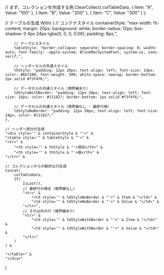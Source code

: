 // まず、コレクションを作成する例
ClearCollect(
    colTableData,
    {
        Item: "A",
        Value: "100"
    },
    {
        Item: "B",
        Value: "200"
    },
    {
        Item: "C",
        Value: "300"
    }
);

// テーブルの生成
With(
    {
        // コンテナスタイル
        containerStyle: "max-width: fit-content; margin: 20px; background: white; border-radius: 12px; box-shadow: 0 4px 24px rgba(0, 0, 0, 0.06); padding: 8px;",
        
        // テーブルスタイル
        tableStyle: "border-collapse: separate; border-spacing: 0; width: auto; font-family: -apple-system, BlinkMacSystemFont, system-ui, sans-serif;",
        
        // ヘッダーセルの共通スタイル
        thStyle: "padding: 12px 20px; text-align: left; font-size: 14px; color: #6b7280; font-weight: 500; white-space: nowrap; border-bottom: 2px solid #f3f4f6;",
        
        // データセルの共通スタイル（境界線あり）
        tdStyleWithBorder: "padding: 12px 20px; text-align: left; font-size: 14px; color: #111827; border-bottom: 1px solid #f3f4f6;",
        
        // データセルの共通スタイル（境界線なし - 最終行用）
        tdStyleNoBorder: "padding: 12px 20px; text-align: left; font-size: 14px; color: #111827;"
    },
    
    // ヘッダー部分の生成
    "<div style='" & containerStyle & "'>" &
    "<table style='" & tableStyle & "'>" &
    "<tr>" &
        "<th style='" & thStyle & "'>項目</th>" &
        "<th style='" & thStyle & "'>値</th>" &
    "</tr>" &
    
    // コレクションからの動的な行生成
    Concat(
        colTableData,
        If(
            IsLast(),
            // 最終行の場合（境界線なし）
            "<tr>" &
                "<td style='" & tdStyleNoBorder & "'>" & Item & "</td>" &
                "<td style='" & tdStyleNoBorder & "'>" & Value & "</td>" &
            "</tr>",
            // それ以外の行（境界線あり）
            "<tr>" &
                "<td style='" & tdStyleWithBorder & "'>" & Item & "</td>" &
                "<td style='" & tdStyleWithBorder & "'>" & Value & "</td>" &
            "</tr>"
        )
    ) &
    
    "</table>" &
    "</div>"
)
